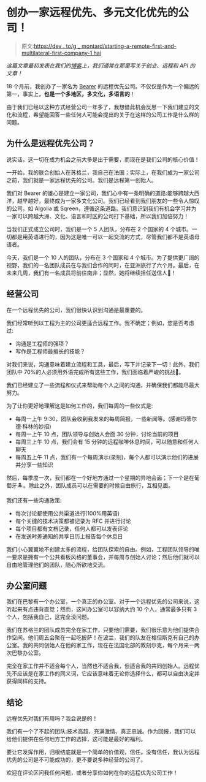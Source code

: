 # 创办一家远程优先、多元文化优先的公司！

> 原文:[https://dev . to/g _ montard/starting-a-remote-first-and-multilateral-first-company-1 hai](https://dev.to/g_montard/starting-a-remote-first-and-multicultural-first-company-1hai)

*这篇文章最初发表在我们的[博客](https://blog.bearer.sh/building-a-remote-multi-cultural-first-team/)上，我们通常在那里写关于创业、远程和 API 的文章！*

18 个月前，我创办了一家名为 [Bearer](https://www.bearer.sh) 的远程优先公司。不仅仅是作为一个偏远的第一，事实上，**也是一个多地区，多文化，多语言的**！

由于我们已经以这种方式经营公司一年多了，我想借此机会反思一下我们建立的文化和流程，希望能回答一些任何人可能会提出的关于在这样的公司工作是什么样的问题。

## [](#why-a-remotefirst-company)为什么是远程优先公司？

说实话，这一切在成为机会之前大多是出于需要，而现在是我们公司的核心价值！

一开始，我的联合创始人在苏格兰，我自己在法国；实际上，在我们成为一家公司之前，我们就是一家远程优先的公司。我们是远程第一创始人。

我们对 Bearer 的雄心是建立一家公司，我们心中有一条明确的道路:能够跨越大西洋，越早越好，最终成为一家多文化公司。我们已经看到我们朋友的一些令人惊叹的公司，如 Algolia 或 Sqreen，遵循这条道路。我们意识到我们有机会学习并为一家可以跨越大洲、文化、语言和时区的公司打下基础，所以我们加倍努力！

当我们正式成立公司时，我们是一个 5 人团队，分布在 2 个国家的 4 个城市。一切都是用英语进行的，因为这是唯一可以一起交流的方式，尽管我们都不是英语母语者。

今天，我们是一个 10 人的团队，分布在 3 个国家和 4 个城市。为了提供更广阔的视野，我们的一名团队成员在与我们合作的同时，在亚洲旅行了六个月。最后，在未来几周，我们有一名成员将前往南非；显然，她将继续担任送信人🐻！

## [](#running-the-company)经营公司

在一个远程优先的公司，我们很快认识到沟通是最重要的。

我们经常听到以工程为主的公司更适合远程工作。我不确定；例如，您是否考虑过:

*   沟通是工程师的强项？
*   写作是工程师最擅长的技能？

对我们来说，沟通意味着建立流程和工具，最后，写下并记录下一切！此外，我们团队中 70%的人必须用外语完成所有这些工作，我们面临着严峻的挑战💪。

我们已经建立了一些流程和仪式来帮助每个人之间的沟通，并确保我们都能尽最大努力。

为了让你更好地理解这是如何工作的，我们每周的一些仪式是:

*   每周一上午 9:30，团队会收到我发来的每周简报，一些新闻等。(感谢玛蒂尔德·科林的妙招)
*   每周一上午 10 点，团队领导与创始人会面 30 分钟，讨论当前的项目
*   每周三上午 10 点，我们会有 15 分钟的远程咖啡休息时间，可以随意和任何人聊天
*   每周五上午 11 点，我们有一个每周演示(录制)，每个人都可以演示他们的进展并分享一些知识

然后，每季度一次，我们都在一个好地方通过一个星期的异地会面；下一个是在葡萄牙🏝。除此之外，团队成员可以在需要的时候自由旅行，互相见面。

我们还有一些沟通政策:

*   每次讨论都使用公共渠道进行(100%用英语)
*   每个关键的技术决策都被记录为 RFC 并进行讨论
*   每个项目都有文档记录，任何人都可以发表评论
*   在发送时差通知的共享日历上报告每个休息日

我们小心翼翼地不创建太多的流程，给团队探索的自由。例如，工程团队领导的唯一要求是拥有一个公共看板风格的董事会，并每周与创始人讨论；然后他们就可以自由地管理他们的团队，随心所欲地交流。

## [](#the-office-question)办公室问题

我们在巴黎有一个办公室，一个真正的办公室。对于一个远程优先的公司来说，这听起来有点违背直觉；然而，这间办公室可以容纳大约 10 个人，通常最多只有 3 个人，包括我自己，这完全没问题。

我们在苏格兰的团队成员完全在家工作，只要他们需要，我们很乐意为他们提供合作空间。他们周五会聚在一起吃披萨！在波兰，我们的队友在格但斯克有自己的办公室。我的共同创始人在他的家工作，现在在法国北部的敦刻尔克，每个月来一两次巴黎办公室。

完全在家工作并不适合每个人，当然也不适合我，但适合我的共同创始人。远程优先不应该是在家工作的同义词，它应该意味着无论你选择什么，都可以自由决定并获得同样的支持。

## [](#conclusion)结论

远程优先对我们有用吗？我会说是的！

我们有一个了不起的团队:技术高超、充满激情、真正忠诚。作为回报，我们可以给他们提供在任何地方工作的选择，这可能是最好的福利。

要让它发挥作用，归根结底就是一个简单的价值观，信任。没有信任，我认为远程优先的公司是不可能成功的，更不要说多种经营的公司了。

欢迎在评论区问我任何问题，或者分享你如何在你的远程优先公司工作！